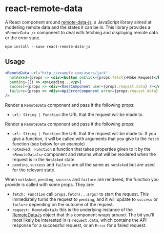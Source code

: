 # react-remote-data

A React component around [remote-data-js](https://github.com/jackfranklin/remote-data-js), a JavaScript library aimed at modelling remote data and the states it can be in. This library provides a `<RemoteData />` component to deal with fetching and displaying remote data or the error state.

```
npm install --save react-remote-data-js
```

## Usage

```jsx
<RemoteData url="http://example.com/users/jack"
  notAsked={props => <div><button onClick={props.fetch}>Make Request</button></div>}
  pending={() => <p>Loading...</p>}
  success={props => <div><UserComponent user={props.request.data} /></div>}
  failure={props => <div><ApiErrorComponent error={props.request.data} /></div>}
/>
```

Render a `RemoteData` component and pass it the following props:

- `url: String | Function` the URL that the request will be made to.

Render a `RemoteData` component and pass it the following props:

- `url: String | Function` the URL that the request will be made to. If you give a function, it will be called with arguments that you give to the `fetch` function (see below for an example)
- `notAsked: Function` a function that takes properties given to it by the `<RemoteDataJs>` component and returns what will be rendered when the request is in the `NotAsked` state.
- `pending`, `success` and `failure` are all the same as `notAsked` but are used for the relevant state.

When `notAsked`, `pending`, `success` and `failure` are rendered, the function you provide is called with some props. They are:

- `fetch: Function` call `props.fetch(...args)` to start the request. This immediately turns the request to `pending`, and it will update to `success` or `failure` depending on the outcome of the request.
- `request: RemoteDataJs` this is the underlying instance of the [RemoteDataJs](https://github.com/jackfranklin/remote-data-js) object that this component wraps around. The bit you'll most likely be interested in is `request.data`, which contains the API response for a successful request, or an `Error` for a failed request.


